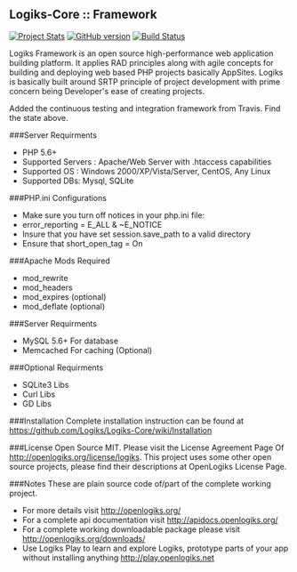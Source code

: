 Logiks-Core :: Framework
------------------------

[![Project Stats](https://www.openhub.net/p/Logiks-Core/widgets/project_thin_badge.gif)](https://www.openhub.net/p/Logiks-Core)
[![GitHub version](https://badge.fury.io/gh/Logiks%2FLogiks-Core.svg)](https://badge.fury.io/gh/Logiks%2FLogiks-Core)
[![Build Status](https://travis-ci.org/Logiks/Logiks-Core.svg)](https://travis-ci.org/Logiks/Logiks-Core)

Logiks Framework is an open source high-performance web application building platform. It applies RAD principles along with agile concepts for building and deploying web based PHP projects basically AppSites. Logiks is basically built around SRTP principle of project development with prime concern being Developer's ease of creating projects.

Added the continuous testing and integration framework from Travis. Find the state above.

###Server Requirments
+ PHP 5.6+
+ Supported Servers : Apache/Web Server with .htaccess capabilities
+ Supported OS : Windows 2000/XP/Vista/Server, CentOS, Any Linux 
+ Supported DBs: Mysql, SQLite

###PHP.ini Configurations
+ Make sure you turn off notices in your php.ini file: 
+ error_reporting = E_ALL & ~E_NOTICE
+ Insure that you have set session.save_path to a valid directory
+ Ensure that short_open_tag = On

###Apache Mods Required
+ mod_rewrite
+ mod_headers
+ mod_expires	(optional)
+ mod_deflate	(optional)

###Server Requirments
+ MySQL 5.6+	For database
+ Memcached		For caching (Optional)

###Optional Requirments
+ SQLite3 Libs
+ Curl Libs
+ GD Libs

###Installation
Complete installation instruction can be found at <https://github.com/Logiks/Logiks-Core/wiki/Installation>

###License
Open Source MIT. Please visit the License Agreement Page Of <http://openlogiks.org/license/logiks>.
This project uses some other open source projects, please find their descriptions at OpenLogiks License Page.

###Notes
These are plain source code of/part of the complete working project.
+ For more details visit <http://openlogiks.org/>
+ For a complete api documentation  visit <http://apidocs.openlogiks.org/>
+ For a complete working downloadable package please visit <http://openlogiks.org/downloads/>
+ Use Logiks Play to learn and explore Logiks, prototype parts of your app without installing anything <http://play.openlogiks.net>
